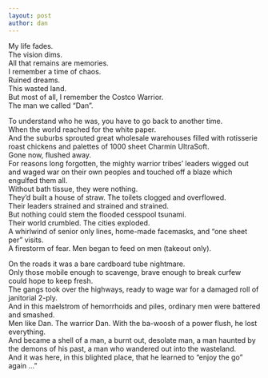 ```yaml
---
layout: post
author: dan
---
```

My life fades. <br/>
The vision dims. <br/>
All that remains are memories. <br/>
I remember a time of chaos. <br/>
Ruined dreams. <br/>
This wasted land. <br/>
But most of all, I remember the Costco Warrior.<br/> 
The man we called “Dan”.<br/>

<p/>
To understand who he was, you have to go back to another time.<br/> 
When the world reached for the white paper. <br/>
And the suburbs sprouted great wholesale warehouses filled with rotisserie roast chickens and palettes of 1000 sheet Charmin UltraSoft. <br/>
Gone now, flushed away. <br/>
For reasons long forgotten, the mighty warrior tribes’ leaders wigged out and waged war on their own peoples and touched off a blaze which engulfed them all.<br/>
Without bath tissue, they were nothing. <br/>
They’d built a house of straw. The toilets clogged and overflowed. <br/>
Their leaders strained and strained and strained. <br/>
But nothing could stem the flooded cesspool tsunami.<br/>
 Their world crumbled. The cities exploded. <br/>
 A whirlwind of senior only lines, home-made facemasks, and “one sheet per” visits. <br/>
 A firestorm of fear. Men began to feed on men (takeout only).

<p/>
On the roads it was a bare cardboard tube nightmare. <br/>
Only those mobile enough to scavenge, brave enough to break curfew could hope to keep fresh. <br/>
The gangs took over the highways, ready to wage war for a damaged roll of janitorial 2-ply. <br/>
And in this maelstrom of hemorrhoids and piles, ordinary men were battered and smashed. <br/>
Men like Dan. The warrior Dan. With the ba-woosh of a power flush, he lost everything. <br/>
And became a shell of a man, a burnt out, desolate man, a man haunted by the demons of his past, a man who wandered out into the wasteland. <br/>
And it was here, in this blighted place, that he learned to “enjoy the go” again ...”
